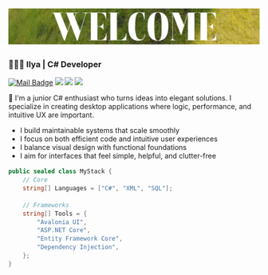 <h1 align="center"><img src=Assets/welcome_badge.png/></h1>

### 👨🏻‍💻 Ilya | C# Developer
[![Mail Badge](https://img.shields.io/badge/-gmail-c14438?style=flat&logo=Gmail&logoColor=white&link=mailto:exoseamoth@gmail.com)](mailto:exoseamoth@gmail.com)
![](https://visitor-badge.laobi.icu/badge?page_id=ExoSeamoth.ExoSeamoth)
![](https://img.shields.io/github/stars/ExoSeamoth?color=fefb7b&logo=Undertale)
![](https://img.shields.io/github/followers/ExoSeamoth?color=27da6b&logo=Handshake)

👋 I'm a junior C# enthusiast who turns ideas into elegant solutions. I specialize in creating desktop applications where logic, performance, and intuitive UX are important.

- I build maintainable systems that scale smoothly
- I focus on both efficient code and intuitive user experiences
- I balance visual design with functional foundations
- I aim for interfaces that feel simple, helpful, and clutter-free

<img align="right" alt="" height="165"  src="https://github-readme-stats.vercel.app/api?username=ExoSeamoth&show_icons=true&theme=apprentice&count_private=true&rank_icon=github"/>

```csharp
public sealed class MyStack {
    // Core
    string[] Languages = ["C#", "XML", "SQL"];
  
    // Frameworks
    string[] Tools = { 
        "Avalonia UI", 
        "ASP.NET Core", 
        "Entity Framework Core", 
        "Dependency Injection",
    };
}
```
